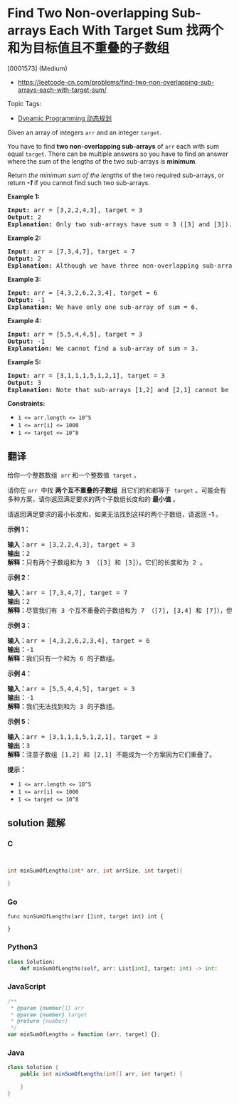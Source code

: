 # Find Two Non-overlapping Sub-arrays Each With Target Sum 找两个和为目标值且不重叠的子数组

[0001573] (Medium)

- https://leetcode-cn.com/problems/find-two-non-overlapping-sub-arrays-each-with-target-sum/

Topic Tags:

- [Dynamic Programming 动态规划](https://leetcode-cn.com/tag/dynamic-programming/)

Given an array of integers `arr` and an integer `target`.

You have to find **two non-overlapping sub-arrays** of `arr` each with sum equal `target`. There can be multiple answers so you have to find an answer where the sum of the lengths of the two sub-arrays is **minimum**.

Return _the minimum sum of the lengths_ of the two required sub-arrays, or return _**\-1**_ if you cannot find such two sub-arrays.

**Example 1:**

<pre><strong>Input:</strong> arr = [3,2,2,4,3], target = 3
<strong>Output:</strong> 2
<strong>Explanation:</strong> Only two sub-arrays have sum = 3 ([3] and [3]). The sum of their lengths is 2.
</pre>

**Example 2:**

<pre><strong>Input:</strong> arr = [7,3,4,7], target = 7
<strong>Output:</strong> 2
<strong>Explanation:</strong> Although we have three non-overlapping sub-arrays of sum = 7 ([7], [3,4] and [7]), but we will choose the first and third sub-arrays as the sum of their lengths is 2.
</pre>

**Example 3:**

<pre><strong>Input:</strong> arr = [4,3,2,6,2,3,4], target = 6
<strong>Output:</strong> -1
<strong>Explanation:</strong> We have only one sub-array of sum = 6.
</pre>

**Example 4:**

<pre><strong>Input:</strong> arr = [5,5,4,4,5], target = 3
<strong>Output:</strong> -1
<strong>Explanation:</strong> We cannot find a sub-array of sum = 3.
</pre>

**Example 5:**

<pre><strong>Input:</strong> arr = [3,1,1,1,5,1,2,1], target = 3
<strong>Output:</strong> 3
<strong>Explanation:</strong> Note that sub-arrays [1,2] and [2,1] cannot be an answer because they overlap.
</pre>

**Constraints:**

- `1 <= arr.length <= 10^5`
- `1 <= arr[i] <= 1000`
- `1 <= target <= 10^8`

## 翻译

给你一个整数数组  `arr` 和一个整数值  `target` 。

请你在 `arr`  中找 **两个互不重叠的子数组**  且它们的和都等于  `target` 。可能会有多种方案，请你返回满足要求的两个子数组长度和的 **最小值** 。

请返回满足要求的最小长度和，如果无法找到这样的两个子数组，请返回 **\-1** 。

**示例 1：**

<pre><strong>输入：</strong>arr = [3,2,2,4,3], target = 3
<strong>输出：</strong>2
<strong>解释：</strong>只有两个子数组和为 3 （[3] 和 [3]）。它们的长度和为 2 。
</pre>

**示例 2：**

<pre><strong>输入：</strong>arr = [7,3,4,7], target = 7
<strong>输出：</strong>2
<strong>解释：</strong>尽管我们有 3 个互不重叠的子数组和为 7 （[7], [3,4] 和 [7]），但我们会选择第一个和第三个子数组，因为它们的长度和 2 是最小值。
</pre>

**示例 3：**

<pre><strong>输入：</strong>arr = [4,3,2,6,2,3,4], target = 6
<strong>输出：</strong>-1
<strong>解释：</strong>我们只有一个和为 6 的子数组。
</pre>

**示例 4：**

<pre><strong>输入：</strong>arr = [5,5,4,4,5], target = 3
<strong>输出：</strong>-1
<strong>解释：</strong>我们无法找到和为 3 的子数组。
</pre>

**示例 5：**

<pre><strong>输入：</strong>arr = [3,1,1,1,5,1,2,1], target = 3
<strong>输出：</strong>3
<strong>解释：</strong>注意子数组 [1,2] 和 [2,1] 不能成为一个方案因为它们重叠了。
</pre>

**提示：**

- `1 <= arr.length <= 10^5`
- `1 <= arr[i] <= 1000`
- `1 <= target <= 10^8`

## solution 题解

### C

```c


int minSumOfLengths(int* arr, int arrSize, int target){

}
```

### Go

```golang
func minSumOfLengths(arr []int, target int) int {

}
```

### Python3

```python
class Solution:
    def minSumOfLengths(self, arr: List[int], target: int) -> int:
```

### JavaScript

```javascript
/**
 * @param {number[]} arr
 * @param {number} target
 * @return {number}
 */
var minSumOfLengths = function (arr, target) {};
```

### Java

```java
class Solution {
    public int minSumOfLengths(int[] arr, int target) {

    }
}
```
